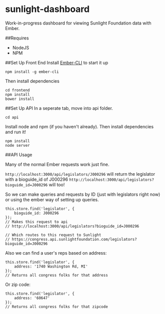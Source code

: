 sunlight-dashboard
==================

Work-in-progress dashboard for viewing Sunlight Foundation data with Ember.

##Requires
- NodeJS
- NPM

##Set Up Front End
Install [Ember-CLI](http://iamstef.net/ember-cli/) to start it up

    npm install -g ember-cli

Then install dependencies

    cd frontend
    npm install
    bower install

##Set Up API
In a seperate tab, move into api folder.

    cd api

Install node and npm (if you haven't already).  Then install dependencies and run it!

    npm install
    node server


##API Usage

Many of the normal Ember requests work just fine.

`http://localhost:3000/api/legislators/J000296` will return the legislator with a bioguide_id of J000296
`http://localhost:3000/api/legislators?bioguide_id=J000296` will too!

So we can make queries and requests by ID (just with legislators right now) or using the ember way of setting up queries.

    this.store.find('legislator', {
	    bioguide_id: J000296
    });
    // Makes this request to api
    // http://localhost:3000/api/legislators?bioguide_id=J000296

    // Which routes to this request to Sunlight
    // https://congress.api.sunlightfoundation.com/legislators?bioguide_id=J000296

Also we can find a user's reps based on address:

    this.store.find('legislator', {
	    address: '1740 Washington Rd, MI'
    });
    // Returns all congress folks for that address

Or zip code:

	this.store.find('legislator', {
	    address: '60647'
    });
    // Returns all congress folks for that zipcode




